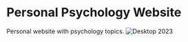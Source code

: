 # Personal Psychology Website
 Personal website with psychology topics.
![Desktop 2023](https://user-images.githubusercontent.com/115550099/216059461-d7cd7add-5884-42e0-a8b3-c8745fe1ef6f.gif)
